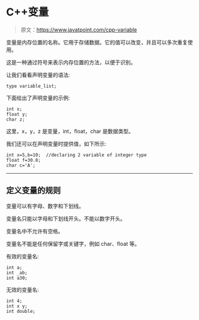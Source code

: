 # C++变量

> 原文：<https://www.javatpoint.com/cpp-variable>

变量是内存位置的名称。它用于存储数据。它的值可以改变，并且可以多次重复使用。

这是一种通过符号来表示内存位置的方法，以便于识别。

让我们看看声明变量的语法:

```
type variable_list; 

```

下面给出了声明变量的示例:

```
int x;  
float y;  
char z;  

```

这里，x，y，z 是变量，int，float，char 是数据类型。

我们还可以在声明变量时提供值，如下所示:

```
int x=5,b=10;  //declaring 2 variable of integer type  
float f=30.8;  
char c='A';  

```

* * *

## 定义变量的规则

变量可以有字母、数字和下划线。

变量名只能以字母和下划线开头。不能以数字开头。

变量名中不允许有空格。

变量名不能是任何保留字或关键字，例如 char、float 等。

有效的变量名:

```
int a;  
int _ab;  
int a30;  

```

无效的变量名:

```
int 4;  
int x y;  
int double;

```